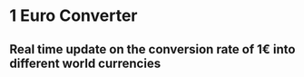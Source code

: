 # 1 Euro Converter
## Real time update on the conversion rate of 1€ into different world currencies
